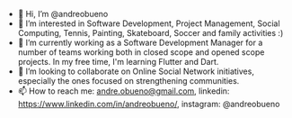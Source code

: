 - 👋 Hi, I’m @andreobueno
- 👀 I’m interested in Software Development, Project Management, Social Computing, Tennis, Painting, Skateboard, Soccer and family activities :)
- 🌱 I’m currently working as a Software Development Manager for a number of teams working both in closed scope and opened scope projects. In my free time, I'm learning Flutter and Dart.
- 💞️ I’m looking to collaborate on Online Social Network initiatives, especially the ones focused on strengthening communities.
- 📫 How to reach me: andre.obueno@gmail.com, linkedin: https://www.linkedin.com/in/andreobueno/, instagram: @andreobueno

<!---
andreobueno/andreobueno is a ✨ special ✨ repository because its `README.md` (this file) appears on your GitHub profile.
You can click the Preview link to take a look at your changes.
--->
